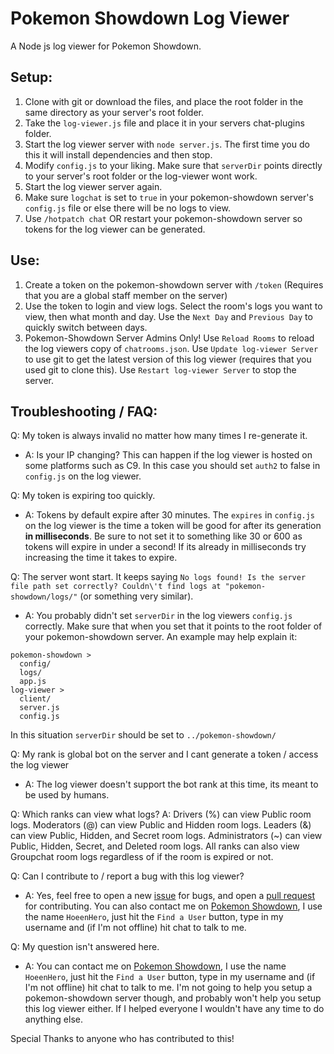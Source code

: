 Pokemon Showdown Log Viewer
========================================================================

A Node js log viewer for Pokemon Showdown.

Setup:
------------------------------------------------------------------------

1. Clone with git or download the files, and place the root folder in the same directory as your server's root folder.
2. Take the `log-viewer.js` file and place it in your servers chat-plugins folder.
3. Start the log viewer server with `node server.js`. The first time you do this it will install dependencies and then stop.
4. Modify `config.js` to your liking. Make sure that `serverDir` points directly to your server's root folder or the log-viewer wont work.
5. Start the log viewer server again.
6. Make sure `logchat` is set to `true` in your pokemon-showdown server's `config.js` file or else there will be no logs to view.
7. Use `/hotpatch chat` OR restart your pokemon-showdown server so tokens for the log viewer can be generated.

Use:
------------------------------------------------------------------------

1. Create a token on the pokemon-showdown server with `/token` (Requires that you are a global staff member on the server)
2. Use the token to login and view logs. Select the room's logs you want to view, then what month and day. Use the `Next Day` and `Previous Day` to quickly switch between days.
3. Pokemon-Showdown Server Admins Only! Use `Reload Rooms` to reload the log viewers copy of `chatrooms.json`. Use `Update log-viewer Server` to use git to get the latest version of this log viewer (requires that you used git to clone this). Use `Restart log-viewer Server` to stop the server.

Troubleshooting / FAQ:
------------------------------------------------------------------------

Q: My token is always invalid no matter how many times I re-generate it.
- A: Is your IP changing? This can happen if the log viewer is hosted on some platforms such as C9. In this case you should set `auth2` to false in `config.js` on the log viewer.

Q: My token is expiring too quickly.
- A: Tokens by default expire after 30 minutes. The `expires` in `config.js` on the log viewer is the time a token will be good for after its generation **in milliseconds**. Be sure to not set it to something like 30 or 600 as tokens will expire in under a second! If its already in milliseconds try increasing the time it takes to expire.

Q: The server wont start. It keeps saying `No logs found! Is the server file path set correctly? Couldn\'t find logs at "pokemon-showdown/logs/"` (or something very similar).
- A: You probably didn't set `serverDir` in the log viewers `config.js` correctly. Make sure that when you set that it points to the root folder of your pokemon-showdown server. An example may help explain it:
```
pokemon-showdown >
  config/
  logs/
  app.js
log-viewer >
  client/
  server.js
  config.js
```

In this situation `serverDir` should be set to `../pokemon-showdown/`

Q: My rank is global bot on the server and I cant generate a token / access the log viewer
- A: The log viewer doesn't support the bot rank at this time, its meant to be used by humans.

Q: Which ranks can view what logs?
A: Drivers (%) can view Public room logs. Moderators (@) can view Public and Hidden room logs. Leaders (&) can view Public, Hidden, and Secret room logs. Administrators (~) can view Public, Hidden, Secret, and Deleted room logs. All ranks can also view Groupchat room logs regardless of if the room is expired or not.

Q: Can I contribute to / report a bug with this log viewer?
- A: Yes, feel free to open a new [issue](https://github.com/HoeenCoder/PS-Log-Viewer/issues) for bugs, and open a [pull request](https://github.com/HoeenCoder/PS-Log-Viewer/pulls) for contributing. You can also contact me on [Pokemon Showdown](https://play.pokemonshowdown.com), I use the name `HoeenHero`, just hit the `Find a User` button, type in my username and (if I'm not offline) hit chat to talk to me.

Q: My question isn't answered here.
- A: You can contact me on [Pokemon Showdown](https://play.pokemonshowdown.com), I use the name `HoeenHero`, just hit the `Find a User` button, type in my username and (if I'm not offline) hit chat to talk to me. I'm not going to help you setup a pokemon-showdown server though, and probably won't help you setup this log viewer either. If I helped everyone I wouldn't have any time to do anything else.

Special Thanks to anyone who has contributed to this!
